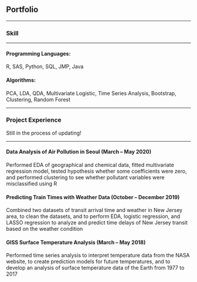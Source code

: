 ## Portfolio

---

### Skill

---

#### Programming Languages:
  R, SAS, Python, SQL, JMP, Java
#### Algorithms:
  PCA, LDA, QDA, Multivariate Logistic, Time Series Analysis, Bootstrap, Clustering, Random Forest

---

### Project Experience
  Still in the process of updating!
  
---

#### Data Analysis of Air Pollution in Seoul (March – May 2020)
Performed EDA of geographical and chemical data, fitted multivariate regression model, tested hypothesis whether some coefficients were zero, and performed clustering to see whether pollutant variables were misclassified using R

#### Predicting Train Times with Weather Data (October – December 2019)
Combined two datasets of transit arrival time and weather in New Jersey area, to clean the datasets, and to perform EDA, logistic regression, and LASSO regression to analyze and predict time delays of New Jersey transit based on the weather condition


#### GISS Surface Temperature Analysis (March – May 2018)
Performed time series analysis to interpret temperature data from the NASA website, to create prediction models for future temperatures, and to develop an analysis of surface temperature data of the Earth from 1977 to 2017
